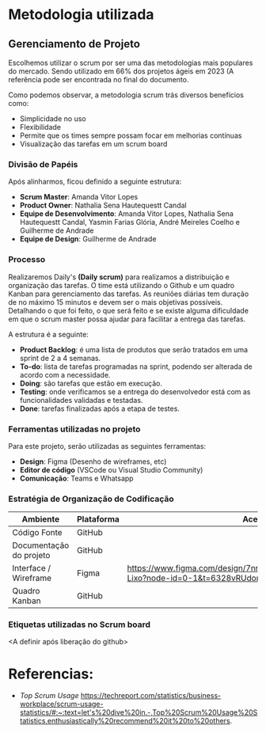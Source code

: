 # Metodologia utilizada

## Gerenciamento de Projeto
Escolhemos utilizar o scrum por ser uma das metodologias mais populares do mercado. Sendo utilizado em 66% dos projetos ágeis em 2023 (A referência pode ser encontrada no final do documento.

Como podemos observar, a metodologia scrum trás diversos benefícios como:

- Simplicidade no uso
- Flexibilidade
- Permite que os times sempre possam focar em melhorias contínuas
- Visualização das tarefas em um scrum board

### Divisão de Papéis
Após alinharmos, ficou definido a seguinte estrutura:
- **Scrum Master**: Amanda Vitor Lopes
- **Product Owner**: Nathalia Sena Hautequestt Candal
- **Equipe de Desenvolvimento**: Amanda Vitor Lopes, Nathalia Sena Hautequestt Candal, Yasmin Farias Glória, André Meireles Coelho e Guilherme de Andrade  
- **Equipe de Design**: Guilherme de Andrade

### Processo
Realizaremos Daily's **(Daily scrum)** para realizamos a distribuição e organização das tarefas. O time está utilizando o Github e um quadro Kanban para gerenciamento das tarefas. As reuniões diárias tem duração de no máximo 15 minutos e devem ser o mais objetivas possíveis. Detalhando o que foi feito, o que será feito e se existe alguma dificuldade em que o scrum master possa ajudar para facilitar a entrega das tarefas.

A estrutura é a seguinte:
- **Product Backlog**: é uma lista de produtos que serão tratados em uma sprint de 2 a 4 semanas.
- **To-do**: lista de tarefas programadas na sprint, podendo ser alterada de acordo com a necessidade.
- **Doing**: são tarefas que estão em execução.
- **Testing**: onde verificamos se a entrega do desenvolvedor está com as funcionalidades validadas e testadas.
- **Done**: tarefas finalizadas após a etapa de testes.
  
### Ferramentas utilizadas no projeto
Para este projeto, serão utilizadas as seguintes ferramentas:
- **Design**: Figma (Desenho de wireframes, etc)
- **Editor de código** (VSCode ou Visual Studio Community)
- **Comunicação**: Teams e Whatsapp

### Estratégia de Organização de Codificação 
| Ambiente | Plataforma | Acesso                 |
|--------------------|--------------------------------------------------------------------------------|----------------------------------------|
|Código Fonte | GitHub | <A definir> |
|Documentação do projeto  | GitHub | <A definir> |
|Interface / Wireframe | Figma | https://www.figma.com/design/7nnBBJeeotzXBnAgp5Y8cQ/Projeto-Lixo?node-id=0-1&t=6328vRUdoruFooAr-1 |
|Quadro Kanban  | GitHub | <A definir> |

### Etiquetas utilizadas no Scrum board
<A definir após liberação do github>

# Referencias:
- *Top Scrum Usage*
https://techreport.com/statistics/business-workplace/scrum-usage-statistics/#:~:text=let's%20dive%20in.-,Top%20Scrum%20Usage%20Statistics,enthusiastically%20recommend%20it%20to%20others.

